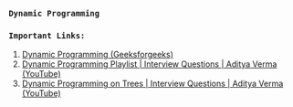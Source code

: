 ### ```Dynamic Programming```

### `Important Links:`

1. [Dynamic Programming (Geeksforgeeks)](https://www.geeksforgeeks.org/dynamic-programming/)
2. [Dynamic Programming Playlist | Interview Questions | Aditya Verma (YouTube)](https://youtube.com/playlist?list=PL_z_8CaSLPWekqhdCPmFohncHwz8TY2Go)
3. [Dynamic Programming on Trees | Interview Questions | Aditya Verma (YouTube)](https://youtube.com/playlist?list=PL_z_8CaSLPWfxJPz2-YKqL9gXWdgrhvdn)